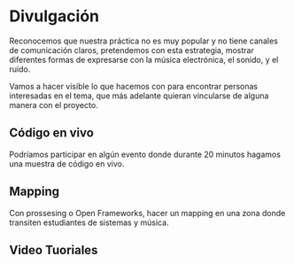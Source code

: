 # Divulgación
Reconocemos que nuestra práctica no es muy popular y no tiene canales de
comunicación claros, pretendemos con esta estrategia, mostrar diferentes
formas de expresarse con la música electrónica, el sonido, y el ruido.

Vamos a hacer visible lo que hacemos con para encontrar personas
interesadas en el tema, que más adelante quieran vincularse de alguna
manera con el proyecto.

## Código en vivo
Podríamos participar en algún evento donde durante 20 minutos hagamos una
muestra de código en vivo.

## Mapping
Con prossesing o Open Frameworks, hacer un mapping en una zona donde
transiten estudiantes de sistemas y música.

## Video Tuoriales


